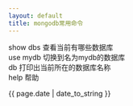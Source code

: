 ```yaml
---
layout: default
title: mongodb常用命令
---
```

<p>
show dbs 查看当前有哪些数据库 </br>
use mydb 切换到名为mydb的数据库 </br>
db	打印出当前所在的数据库名称 </br>
help 帮助 </br>

</p>
<p>{{ page.date | date_to_string }}</p>